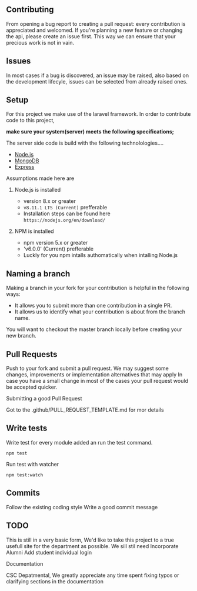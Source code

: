 ## Contributing

From opening a bug report to creating a pull request: every contribution is appreciated and welcomed.
If you're planning a new feature or changing the api, please create an issue first.
This way we can ensure that your precious work is not in vain.

## Issues

In most cases if a bug is discovered, an issue may be raised, also based on the development lifecyle, issues can be selected from already raised ones. 

## Setup
For this project we make use of the laravel framework. In order to contribute code to this project,

**make sure your system(server) meets the following specifications;**

The server side code is build with the following technolologies....
* [Node.js](https://nodejs.org/en/)
* [MongoDB](https://www.mongodb.com)
* [Express](https://expressjs.com/)

Assumptions made here are
1. Node.js is installed   
   - version 8.x or greater
   - `v8.11.1 LTS (Current)` prefferable
   - Installation steps can be found here `https://nodejs.org/en/download/`

2. NPM is  installed
   - npm version 5.x or greater
   - 'v6.0.0' (Current) prefferable
   - Luckly for you npm intalls authomatically when intalling Node.js
   

## Naming a branch

Making a branch in your fork for your contribution is helpful in the following ways:
    
  - It allows you to submit more than one contribution in a single PR.
  - It allows us to identify what your contribution is about from the branch name.

You will want to checkout the master branch locally before creating your new branch.


## Pull Requests

Push to your fork and submit a pull request. We may suggest some changes, improvements or implementation alternatives that may apply 
In case you have a small change in most of the cases your pull request would be accepted quicker.

Submitting a good Pull Request

Got to the .github/PULL_REQUEST_TEMPLATE.md for mor details

## Write tests

Write test for every module added an run the test command. 
```
npm test
```
Run test with watcher

```
npm test:watch

```

## Commits 
Follow the existing coding style
Write a good commit message


## TODO
This is still in a very basic form, We'd like to take this project to a true usefull site for the department as possible. We sill stil need 
    Incorporate Alumni
    Add student individual login

Documentation

CSC Depatmental, We greatly appreciate any time spent fixing typos or clarifying sections in the documentation
